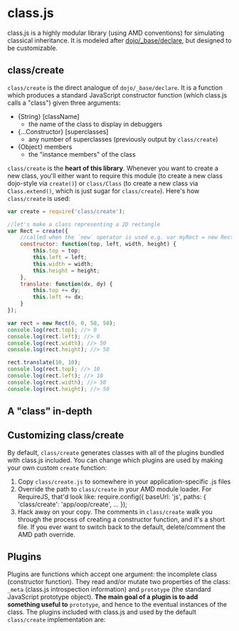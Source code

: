 class.js
========

class.js is a highly modular library (using AMD conventions) for simulating
classical inheritance. It is modeled after
[dojo/_base/declare](http://dojotoolkit.org/reference-guide/1.8/dojo/_base/declare.html#dojo-base-declare),
but designed to be customizable.




class/create
------------

`class/create` is the direct analogue of `dojo/_base/declare`. It is a function
which produces a standard JavaScript constructor function (which class.js calls a
"class") given three arguments:

* {String} [className]
  * the name of the class to display in debuggers
* {...Constructor} [superclasses]
  * any number of superclasses (previously output by `class/create`)
* {Object} members
  * the "instance members" of the class

`class/create` is the **heart of this library**. Whenever you want to create a
new class, you'll either want to require this module (to create a new class
dojo-style via `create()`) or `class/Class` (to create a new class via
`Class.extend()`, which is just sugar for `class/create`). Here's how
`class/create` is used:

```js
var create = require('class/create');

//let's make a class representing a 2D rectangle
var Rect = create({
	//called when the `new` operator is used e.g. var myRect = new Rect(...)
	constructor: function(top, left, width, height) {
		this.top = top;
		this.left = left;
		this.width = width;
		this.height = height;
	},
	translate: function(dx, dy) {
		this.top += dy;
		this.left += dx;
	}
});

var rect = new Rect(0, 0, 50, 50);
console.log(rect.top); //> 0
console.log(rect.left); //> 0
console.log(rect.width); //> 50
console.log(rect.height); //> 50

rect.translate(10, 10);
console.log(rect.top); //> 10
console.log(rect.left); //> 10
console.log(rect.width); //> 50
console.log(rect.height); //> 50
```




A "class" in-depth
-----------------------------





Customizing class/create
------------------------

By default, `class/create` generates classes with all of the plugins bundled
with class.js included. You can change which plugins are used by making your
own custom `create` function:

1. Copy `class/create.js` to somewhere in your application-specific .js files
2. Override the path to `class/create` in your AMD module loader. For
   RequireJS, that'd look like:
        require.config({
          baseUrl: 'js',
          paths: {
            'class/create': 'app/oop/create',
            ...
        });
3. Hack away on your copy. The comments in `class/create` walk you through the
   process of creating a constructor function, and it's a short file. If you
   ever want to switch back to the default, delete/comment the AMD path
   override.




Plugins
-------

Plugins are functions which accept one argument: the incomplete class
(constructor function). They read and/or mutate two properties of the class:
`_meta` (class.js introspection information) and `prototype` (the standard
JavaScript prototype object). **The main goal of a plugin is to add something
useful to** `prototype`, and hence to the eventual instances of the class. The
plugins included with class.js and used by the default `class/create`
implementation are:
